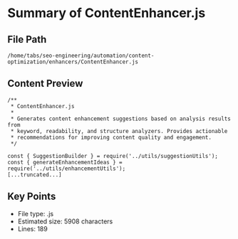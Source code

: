 # Summary of ContentEnhancer.js
  
## File Path
`/home/tabs/seo-engineering/automation/content-optimization/enhancers/ContentEnhancer.js`

## Content Preview
```
/**
 * ContentEnhancer.js
 * 
 * Generates content enhancement suggestions based on analysis results from
 * keyword, readability, and structure analyzers. Provides actionable
 * recommendations for improving content quality and engagement.
 */

const { SuggestionBuilder } = require('../utils/suggestionUtils');
const { generateEnhancementIdeas } = require('../utils/enhancementUtils');
[...truncated...]
```

## Key Points
- File type: .js
- Estimated size: 5908 characters
- Lines: 189
